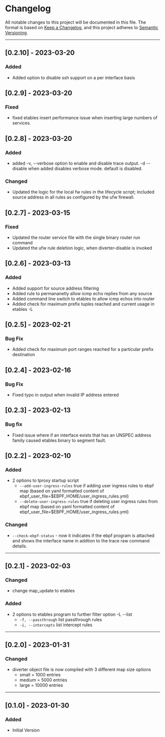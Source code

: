 # Changelog

All notable changes to this project will be documented in this file. The format is based on [Keep a Changelog](https://keepachangelog.com/en/1.0.0/), and this project adheres to [Semantic Versioning](https://semver.org/spec/v2.0.0.html).

---
## [0.2.10] - 2023-03-20

### Added

- Added option to disable ssh support on a per interface basis

## [0.2.9] - 2023-03-20

### Fixed

- fixed etables insert performance issue when inserting large numbers of services. 

## [0.2.8] - 2023-03-20

### Added

- added -v, --verbose <ifname> option to enable and disable trace output.  -d --disable when added disables verbose mode.  default is disabled.

### Changed

- Updated the logic for the local fw rules in the lifecycle script; included source address in all rules as configured by the ufw firewall.

## [0.2.7] - 2023-03-15

### Fixed

- Updated the router service file with the single binary router run command
- Updated the ufw rule deletion logic, when diverter-disable is invoked

## [0.2.6] - 2023-03-13

### Added

- Added support for source address filtering
- Added rule to permananetly allow icmp echo replies from any source
- Added command line switch to etables to allow icmp echos into router
- Added check for maximum prefix tuples reached and current usage in etables -L

## [0.2.5] - 2023-02-21

### Bug Fix

- Added check for maximum port ranges reached for a particular prefix destination

## [0.2.4] - 2023-02-16

### Bug Fix

- Fixed typo in output when invalid IP address entered

## [0.2.3] - 2023-02-13

### Bug fix

- Fixed issue where if an interface exists that has an UNSPEC address family caused etables binary to segment fault.


## [0.2.2] - 2023-02-10

### Added

- 2 options to tproxy startup script
    - `--add-user-ingress-rules`        true if adding user ingress rules to ebpf map (based on yaml formatted content of ebpf_user_file=$EBPF_HOME/user_ingress_rules.yml)
    - `--delete-user-ingress-rules`     true if deleting user ingress rules from ebpf map (based on yaml formatted content of ebpf_user_file=$EBPF_HOME/user_ingress_rules.yml)

### Changed

- `--check-ebpf-status`  - now it indicates if the ebpf program is attached and shows the interface name in addtion to the trace raw command details.

---

## [0.2.1] - 2023-02-03

### Changed

- change map_update to etables

### Added 

- 2 options to etables program to further filter option -L --list
    - `-f, --passthrough`    list passthrough rules <optional list>
    - `-i, --intercepts`     list intercept rules <optional for list>

---

## [0.2.0] - 2023-01-31

### Changed

- diverter object file is now compiled with 3 different map size options
    - small  = 1000  entries
    - medium = 5000  entries
    - large  = 10000 entries

---

## [0.1.0] - 2023-01-30

### Added 

- Initial Version

